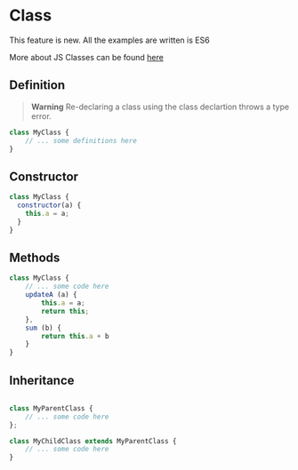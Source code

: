 # Class

This feature is new. All the examples are written is ES6

More about JS Classes can be found [here](https://developer.mozilla.org/en-US/docs/Web/JavaScript/Reference/Statements/class)



## Definition

> **Warning**
> Re-declaring a class using the class declartion throws a type error.

``` js
class MyClass {
    // ... some definitions here
}
```

## Constructor 

``` js
class MyClass {
  constructor(a) {
    this.a = a;
  }
}
```

## Methods

``` js
class MyClass { 
    // ... some code here
    updateA (a) {
        this.a = a;
        return this;
    },
    sum (b) {
        return this.a + b
    }
}
```

## Inheritance

``` js

class MyParentClass {
    // ... some code here
};

class MyChildClass extends MyParentClass {
    // ... some code here
}
```